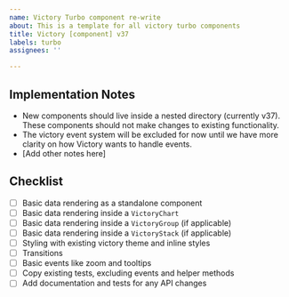 ```yaml
---
name: Victory Turbo component re-write
about: This is a template for all victory turbo components
title: Victory [component] v37
labels: turbo
assignees: ''

---
```


## Implementation Notes
- New components should live inside a nested directory (currently v37). These components should not make changes to existing functionality.
- The victory event system will be excluded for now until we have more clarity on how Victory wants to handle events.
- [Add other notes here]

## Checklist
- [ ] Basic data rendering as a standalone component
- [ ] Basic data rendering inside a `VictoryChart`
- [ ] Basic data rendering inside a `VictoryGroup` (if applicable)
- [ ] Basic data rendering inside a `VictoryStack` (if applicable)
- [ ] Styling with existing victory theme and inline styles
- [ ] Transitions
- [ ] Basic events like zoom and tooltips
- [ ] Copy existing tests, excluding events and helper methods
- [ ] Add documentation and tests for any API changes
